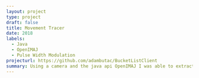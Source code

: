```yaml
---
layout: project
type: project
draft: false
title: Movement Tracer
date: 2018
labels:
  - Java
  - OpenIMAJ
  - Pulse Width Modulation
projecturl: https://github.com/adambutac/BucketListClient
summary: Using a camera and the java api OpenIMAJ I was able to extract movement across a flat surface at a set distance.  I then fed the movement data into a controller also programmed in java which then sends a pwm signal to servo motors via the audio auxillary output of a laptop.  The servos controlled the pan and tilt of a laser pointer.
---
```



